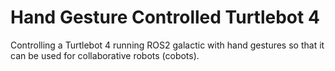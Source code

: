 # Hand Gesture Controlled Turtlebot 4
Controlling a Turtlebot 4 running ROS2 galactic with hand gestures so that it can be used for collaborative robots (cobots).
